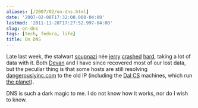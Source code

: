 ```yaml
---
aliases: [/2007/02/on-dns.html]
date: '2007-02-08T17:32:00.000-04:00'
lastmod: '2011-11-28T17:27:52.997-04:00'
slug: on-dns
tags: [tech, fedora, life]
title: On DNS
---
```


Late last week, the stalwart
[soupnazi](http://en.wikipedia.org/wiki/The_Soup_Nazi) née
[jerry](http://en.wikipedia.org/wiki/Jerry_Seinfeld_%28character%29)
[crashed](http://dangerouslyinc.com/back-online)
[hard](http://dgoodwin.dangerouslyinc.com/stench-hardware-failure-morning),
taking a lot of data with it. Both [Devan](http://dgoodwin.dangerouslyinc.com)
and I have since recovered most of our lost data, but the peculiar thing is
that some hosts are still resolving
[dangerouslyinc.com](http://dangerouslyinc.com) to the old IP (including the
[Dal CS](http://www.cs.dal.ca) machines, which run [the
planet](http://planet.cs.dal.ca)).  
  
DNS is such a dark magic to me. I do not know how it works, nor do I wish to
know.

